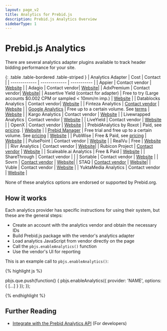 ```yaml
---
layout: page_v2
title: Analytics for Prebid.js
description: Prebid.js Analytics Overview
sidebarType: 1
---
```




# Prebid.js Analytics

There are several analytics adapter plugins available to track header bidding performance for your site.

{: .table .table-bordered .table-striped }
| Analytics Adapter                                                | Cost | Contact |
| -------------                                                    | ------------- | ----------- |
| Appier                                                           | Contact vendor | [Website](https://www.appier.com) |
| Adagio                                                           | Contact vendor| [Website](https://adagio.io)|
| AdxPremium                                                       | Contact vendor| [Website](http://luponmedia.com)|
| Assertive Yield (contact for adapter) | Free to try (Large accounts $0.002 CPM or sampled < 10mm/m imp.) | [Website](https://yield.assertcom.de) |
| Datablocks Analytics                                             | Contact vendor| [Website](https://datablocks.net) |
| Finteza Analytics | <a href="mailto: support@finteza.com">Contact vendor</a> | [Website](https://www.finteza.com/) |
| [Google Analytics]({{site.baseurl}}/overview/ga-analytics.html) | Free up to a certain volume. See [terms](https://www.google.com/analytics/terms/)  | [Website](https://www.google.com/analytics) |
| Kargo Analytics                                                  | Contact vendor | [Website](https://kargo.com/) |
| Livewrapped Analytics                                            | Contact vendor | [Website](https://livewrapped.com/) |
| LiveYield | Contact vendor | [Website](https://www.pubocean.com/liveyield) |
| OpenX | Contact vendor | [Website](https://www.openx.com/publishers/header-bidding/) |
| PrebidAnalytics by Roxot                                         | Paid, see [pricing](http://prebidanalytics.com/#pricing). | [Website](http://prebidanalytics.com/overview-examples) |
| [Prebid Manager](http://prebidmanager.com/) | Free trial and free up to a certain volume. See [pricing](http://prebidmanager.com/#pricing) | [Website](http://prebidmanager.com/) |
| PubWise                                                          | Free & Paid, see [pricing](https://pubwise.io/pricing/)  | [Website](https://pubwise.io/pubwise/) |
| PulsePoint                                                       | Contact vendor | [Website](https://www.pulsepoint.com/) |
| RealVu                                                           | Free  | [Website](https://www.realvu.com/rvaa/) |
| Rivr Analytics                                                   | Contact vendor | [Website](https://www.rivr.ai/)|
| Rubicon Project | <a href="mailto: sales@rubiconproject.com">Contact vendor</a> | [Website](https://rubiconproject.com/header-bidding-for-publishers/) |
| Scaleable.ai Analytics                                           | Free & Paid | [Website](https://scaleable.ai) |
| ShareThrough                                                     | Contact vendor | |
| Sortable | Contact vendor | [Website](https://www.sortable.com) |
| Sovrn | <a href="https://www.sovrn.com/contact/">Contact vendor</a> | [Website](https://www.sovrn.com/analytics/)|
| STAQ | <a href="https://www.staq.com/contact">Contact vendor</a> | [Website](https://www.staq.com/)|
| Vuble                                                            | Contact vendor | [Website](https://vuble.tv/us/prebid/) |
| YuktaMedia Analytics                                             | Contact vendor | [Website](https://yuktamedia.com/publishers/prebid/) | 

None of these analytics options are endorsed or supported by Prebid.org.

## How it works

Each analytics provider has specific instructions for using their system, but these are the general steps:

* Create an account with the analytics vendor and obtain the necessary IDs
* Build Prebid.js package with the vendor's analytics adapter
* Load analytics JavaScript from vendor directly on the page
* Call the `pbjs.enableAnalytics()` function
* Use the vendor's UI for reporting

This is an example call to `pbjs.enableAnalytics()`:

{% highlight js %}

pbjs.que.push(function() {
    pbjs.enableAnalytics({
        provider: 'NAME',
        options: {
            [...]
        }
    });
});

{% endhighlight %}

## Further Reading

- [Integrate with the Prebid Analytics API]({{site.baseurl}}/dev-docs/integrate-with-the-prebid-analytics-api.html) (For developers)


